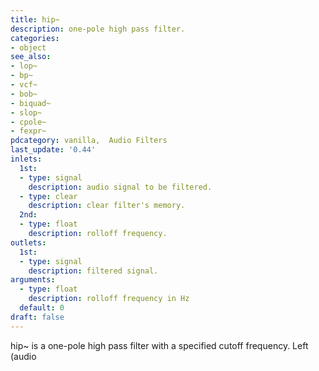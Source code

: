 ```yaml
---
title: hip~
description: one-pole high pass filter.
categories:
- object
see_also:
- lop~
- bp~
- vcf~
- bob~
- biquad~
- slop~
- cpole~
- fexpr~
pdcategory: vanilla,  Audio Filters
last_update: '0.44'
inlets:
  1st:
  - type: signal
    description: audio signal to be filtered.
  - type: clear
    description: clear filter's memory.
  2nd:
  - type: float
    description: rolloff frequency.	
outlets:
  1st:
  - type: signal
    description: filtered signal. 
arguments:
  - type: float
    description: rolloff frequency in Hz 
  default: 0
draft: false
---
```

hip~ is a one-pole high pass filter with a specified cutoff frequency. Left (audio
